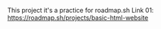 This project it's a practice for roadmap.sh
Link 01: https://roadmap.sh/projects/basic-html-website
